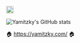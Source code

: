 <p align="left"> 
  <a href="http://twitter.com/yamitzky">
    <img height="20" src="https://img.shields.io/twitter/follow/yamitzky?label=Twitter&logo=twitter&style=flat" />
  </a>
</p>

![Yamitzky's GitHub stats](https://github-readme-stats.vercel.app/api/top-langs/?username=yamitzky&layout=compact&hide=Jupyter+Notebook&exclude_repo=word2vec-japanese-twitter,isucon11-qualify,dotfiles)

🏠 https://yamitzky.com/ 🏠
